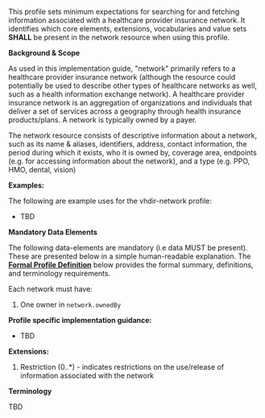 This profile sets minimum expectations for searching for and fetching information associated with a healthcare provider insurance network. It identifies which core elements, extensions, vocabularies and value sets **SHALL** be present in the network resource when using this profile.

**Background & Scope**

As used in this implementation guide, "network" primarily refers to a healthcare provider insurance network (although the resource could potentially be used to describe other types of healthcare networks as well, such as a health information exchange network). A healthcare provider insurance network is an aggregation of organizations and individuals that deliver a set of services across a geography through health insurance products/plans. A network is typically owned by a payer.

The network resource consists of descriptive information about a network, such as its name & aliases, identifiers, address, contact information, the period during which it exists, who it is owned by, coverage area, endpoints (e.g. for accessing information about the network), and a type (e.g. PPO, HMO, dental, vision)

**Examples:**

The following are example uses for the vhdir-network profile:

-  TBD


**Mandatory Data Elements**

The following data-elements are mandatory (i.e data MUST be present). These are presented below in a simple human-readable explanation. The [**Formal Profile Definition**](#profile) below provides the  formal summary, definitions, and  terminology requirements.  

Each network must have:

1.  One owner in `network.ownedBy`


**Profile specific implementation guidance:**

- TBD


**Extensions:**

1.  Restriction (0..*) - indicates restrictions on the use/release of information associated with the network


**Terminology**

TBD

